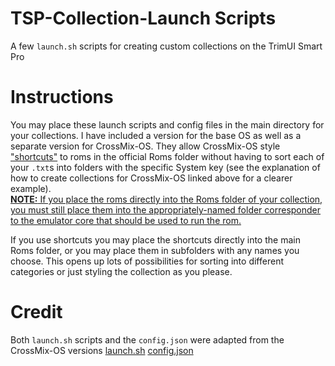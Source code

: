 # TSP-Collection-Launch Scripts
A few `launch.sh` scripts for creating custom collections on the TrimUI Smart Pro

# Instructions
You may place these launch scripts and config files in the main directory for your collections. I have included a version for the base OS as well as a separate version for CrossMix-OS. They allow CrossMix-OS style ["shortcuts"](https://github.com/cizia64/CrossMix-OS/wiki/Advanced-Guides#trimui-best-collection) to roms in the official Roms folder without having to sort each of your `.txt`s into folders with the specific System key (see the explanation of how to create collections for CrossMix-OS linked above for a clearer example).\
<ins>**NOTE:** If you place the roms directly into the Roms folder of your collection, you must still place them into the appropriately-named folder corresponder to the emulator core that should be used to run the rom.</ins>

If you use shortcuts you may place the shortcuts directly into the main Roms folder, or you may place them in subfolders with any names you choose. This opens up lots of possibilities for sorting into different categories or just styling the collection as you please.

# Credit
Both `launch.sh` scripts and the `config.json` were adapted from the CrossMix-OS versions [launch.sh](https://github.com/cizia64/CrossMix-OS/blob/main/Best/Free%20Games%20Collection/launch.sh) [config.json](https://github.com/cizia64/CrossMix-OS/blob/main/Best/Free%20Games%20Collection/config.json)
